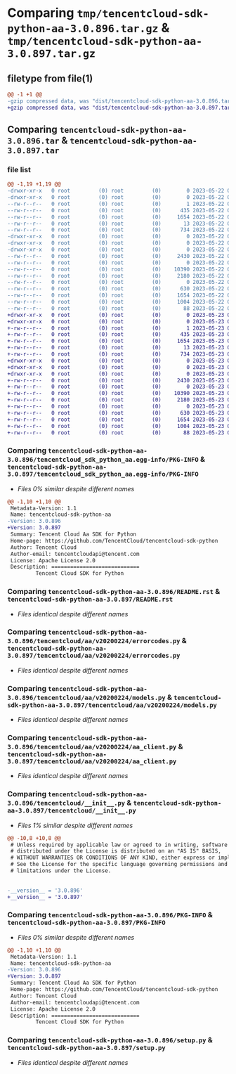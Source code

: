 # Comparing `tmp/tencentcloud-sdk-python-aa-3.0.896.tar.gz` & `tmp/tencentcloud-sdk-python-aa-3.0.897.tar.gz`

## filetype from file(1)

```diff
@@ -1 +1 @@
-gzip compressed data, was "dist/tencentcloud-sdk-python-aa-3.0.896.tar", last modified: Mon May 22 00:12:56 2023, max compression
+gzip compressed data, was "dist/tencentcloud-sdk-python-aa-3.0.897.tar", last modified: Tue May 23 02:12:01 2023, max compression
```

## Comparing `tencentcloud-sdk-python-aa-3.0.896.tar` & `tencentcloud-sdk-python-aa-3.0.897.tar`

### file list

```diff
@@ -1,19 +1,19 @@
-drwxr-xr-x   0 root         (0) root         (0)        0 2023-05-22 00:12:56.000000 tencentcloud-sdk-python-aa-3.0.896/
-drwxr-xr-x   0 root         (0) root         (0)        0 2023-05-22 00:12:56.000000 tencentcloud-sdk-python-aa-3.0.896/tencentcloud_sdk_python_aa.egg-info/
--rw-r--r--   0 root         (0) root         (0)        1 2023-05-22 00:12:56.000000 tencentcloud-sdk-python-aa-3.0.896/tencentcloud_sdk_python_aa.egg-info/dependency_links.txt
--rw-r--r--   0 root         (0) root         (0)      435 2023-05-22 00:12:56.000000 tencentcloud-sdk-python-aa-3.0.896/tencentcloud_sdk_python_aa.egg-info/SOURCES.txt
--rw-r--r--   0 root         (0) root         (0)     1654 2023-05-22 00:12:56.000000 tencentcloud-sdk-python-aa-3.0.896/tencentcloud_sdk_python_aa.egg-info/PKG-INFO
--rw-r--r--   0 root         (0) root         (0)       13 2023-05-22 00:12:56.000000 tencentcloud-sdk-python-aa-3.0.896/tencentcloud_sdk_python_aa.egg-info/top_level.txt
--rw-r--r--   0 root         (0) root         (0)      734 2023-05-22 00:12:56.000000 tencentcloud-sdk-python-aa-3.0.896/README.rst
-drwxr-xr-x   0 root         (0) root         (0)        0 2023-05-22 00:12:56.000000 tencentcloud-sdk-python-aa-3.0.896/tencentcloud/
-drwxr-xr-x   0 root         (0) root         (0)        0 2023-05-22 00:12:56.000000 tencentcloud-sdk-python-aa-3.0.896/tencentcloud/aa/
-drwxr-xr-x   0 root         (0) root         (0)        0 2023-05-22 00:12:56.000000 tencentcloud-sdk-python-aa-3.0.896/tencentcloud/aa/v20200224/
--rw-r--r--   0 root         (0) root         (0)     2430 2023-05-22 00:12:56.000000 tencentcloud-sdk-python-aa-3.0.896/tencentcloud/aa/v20200224/errorcodes.py
--rw-r--r--   0 root         (0) root         (0)        0 2023-05-22 00:12:56.000000 tencentcloud-sdk-python-aa-3.0.896/tencentcloud/aa/v20200224/__init__.py
--rw-r--r--   0 root         (0) root         (0)    10390 2023-05-22 00:12:56.000000 tencentcloud-sdk-python-aa-3.0.896/tencentcloud/aa/v20200224/models.py
--rw-r--r--   0 root         (0) root         (0)     2180 2023-05-22 00:12:56.000000 tencentcloud-sdk-python-aa-3.0.896/tencentcloud/aa/v20200224/aa_client.py
--rw-r--r--   0 root         (0) root         (0)        0 2023-05-22 00:12:56.000000 tencentcloud-sdk-python-aa-3.0.896/tencentcloud/aa/__init__.py
--rw-r--r--   0 root         (0) root         (0)      630 2023-05-22 00:12:56.000000 tencentcloud-sdk-python-aa-3.0.896/tencentcloud/__init__.py
--rw-r--r--   0 root         (0) root         (0)     1654 2023-05-22 00:12:56.000000 tencentcloud-sdk-python-aa-3.0.896/PKG-INFO
--rw-r--r--   0 root         (0) root         (0)     1004 2023-05-22 00:12:56.000000 tencentcloud-sdk-python-aa-3.0.896/setup.py
--rw-r--r--   0 root         (0) root         (0)       88 2023-05-22 00:12:56.000000 tencentcloud-sdk-python-aa-3.0.896/setup.cfg
+drwxr-xr-x   0 root         (0) root         (0)        0 2023-05-23 02:12:01.000000 tencentcloud-sdk-python-aa-3.0.897/
+drwxr-xr-x   0 root         (0) root         (0)        0 2023-05-23 02:12:01.000000 tencentcloud-sdk-python-aa-3.0.897/tencentcloud_sdk_python_aa.egg-info/
+-rw-r--r--   0 root         (0) root         (0)        1 2023-05-23 02:12:01.000000 tencentcloud-sdk-python-aa-3.0.897/tencentcloud_sdk_python_aa.egg-info/dependency_links.txt
+-rw-r--r--   0 root         (0) root         (0)      435 2023-05-23 02:12:01.000000 tencentcloud-sdk-python-aa-3.0.897/tencentcloud_sdk_python_aa.egg-info/SOURCES.txt
+-rw-r--r--   0 root         (0) root         (0)     1654 2023-05-23 02:12:01.000000 tencentcloud-sdk-python-aa-3.0.897/tencentcloud_sdk_python_aa.egg-info/PKG-INFO
+-rw-r--r--   0 root         (0) root         (0)       13 2023-05-23 02:12:01.000000 tencentcloud-sdk-python-aa-3.0.897/tencentcloud_sdk_python_aa.egg-info/top_level.txt
+-rw-r--r--   0 root         (0) root         (0)      734 2023-05-23 02:12:01.000000 tencentcloud-sdk-python-aa-3.0.897/README.rst
+drwxr-xr-x   0 root         (0) root         (0)        0 2023-05-23 02:12:01.000000 tencentcloud-sdk-python-aa-3.0.897/tencentcloud/
+drwxr-xr-x   0 root         (0) root         (0)        0 2023-05-23 02:12:01.000000 tencentcloud-sdk-python-aa-3.0.897/tencentcloud/aa/
+drwxr-xr-x   0 root         (0) root         (0)        0 2023-05-23 02:12:01.000000 tencentcloud-sdk-python-aa-3.0.897/tencentcloud/aa/v20200224/
+-rw-r--r--   0 root         (0) root         (0)     2430 2023-05-23 02:12:01.000000 tencentcloud-sdk-python-aa-3.0.897/tencentcloud/aa/v20200224/errorcodes.py
+-rw-r--r--   0 root         (0) root         (0)        0 2023-05-23 02:12:01.000000 tencentcloud-sdk-python-aa-3.0.897/tencentcloud/aa/v20200224/__init__.py
+-rw-r--r--   0 root         (0) root         (0)    10390 2023-05-23 02:12:01.000000 tencentcloud-sdk-python-aa-3.0.897/tencentcloud/aa/v20200224/models.py
+-rw-r--r--   0 root         (0) root         (0)     2180 2023-05-23 02:12:01.000000 tencentcloud-sdk-python-aa-3.0.897/tencentcloud/aa/v20200224/aa_client.py
+-rw-r--r--   0 root         (0) root         (0)        0 2023-05-23 02:12:01.000000 tencentcloud-sdk-python-aa-3.0.897/tencentcloud/aa/__init__.py
+-rw-r--r--   0 root         (0) root         (0)      630 2023-05-23 02:12:01.000000 tencentcloud-sdk-python-aa-3.0.897/tencentcloud/__init__.py
+-rw-r--r--   0 root         (0) root         (0)     1654 2023-05-23 02:12:01.000000 tencentcloud-sdk-python-aa-3.0.897/PKG-INFO
+-rw-r--r--   0 root         (0) root         (0)     1004 2023-05-23 02:12:01.000000 tencentcloud-sdk-python-aa-3.0.897/setup.py
+-rw-r--r--   0 root         (0) root         (0)       88 2023-05-23 02:12:01.000000 tencentcloud-sdk-python-aa-3.0.897/setup.cfg
```

### Comparing `tencentcloud-sdk-python-aa-3.0.896/tencentcloud_sdk_python_aa.egg-info/PKG-INFO` & `tencentcloud-sdk-python-aa-3.0.897/tencentcloud_sdk_python_aa.egg-info/PKG-INFO`

 * *Files 0% similar despite different names*

```diff
@@ -1,10 +1,10 @@
 Metadata-Version: 1.1
 Name: tencentcloud-sdk-python-aa
-Version: 3.0.896
+Version: 3.0.897
 Summary: Tencent Cloud Aa SDK for Python
 Home-page: https://github.com/TencentCloud/tencentcloud-sdk-python
 Author: Tencent Cloud
 Author-email: tencentcloudapi@tencent.com
 License: Apache License 2.0
 Description: ============================
         Tencent Cloud SDK for Python
```

### Comparing `tencentcloud-sdk-python-aa-3.0.896/README.rst` & `tencentcloud-sdk-python-aa-3.0.897/README.rst`

 * *Files identical despite different names*

### Comparing `tencentcloud-sdk-python-aa-3.0.896/tencentcloud/aa/v20200224/errorcodes.py` & `tencentcloud-sdk-python-aa-3.0.897/tencentcloud/aa/v20200224/errorcodes.py`

 * *Files identical despite different names*

### Comparing `tencentcloud-sdk-python-aa-3.0.896/tencentcloud/aa/v20200224/models.py` & `tencentcloud-sdk-python-aa-3.0.897/tencentcloud/aa/v20200224/models.py`

 * *Files identical despite different names*

### Comparing `tencentcloud-sdk-python-aa-3.0.896/tencentcloud/aa/v20200224/aa_client.py` & `tencentcloud-sdk-python-aa-3.0.897/tencentcloud/aa/v20200224/aa_client.py`

 * *Files identical despite different names*

### Comparing `tencentcloud-sdk-python-aa-3.0.896/tencentcloud/__init__.py` & `tencentcloud-sdk-python-aa-3.0.897/tencentcloud/__init__.py`

 * *Files 1% similar despite different names*

```diff
@@ -10,8 +10,8 @@
 # Unless required by applicable law or agreed to in writing, software
 # distributed under the License is distributed on an "AS IS" BASIS,
 # WITHOUT WARRANTIES OR CONDITIONS OF ANY KIND, either express or implied.
 # See the License for the specific language governing permissions and
 # limitations under the License.
 
 
-__version__ = '3.0.896'
+__version__ = '3.0.897'
```

### Comparing `tencentcloud-sdk-python-aa-3.0.896/PKG-INFO` & `tencentcloud-sdk-python-aa-3.0.897/PKG-INFO`

 * *Files 0% similar despite different names*

```diff
@@ -1,10 +1,10 @@
 Metadata-Version: 1.1
 Name: tencentcloud-sdk-python-aa
-Version: 3.0.896
+Version: 3.0.897
 Summary: Tencent Cloud Aa SDK for Python
 Home-page: https://github.com/TencentCloud/tencentcloud-sdk-python
 Author: Tencent Cloud
 Author-email: tencentcloudapi@tencent.com
 License: Apache License 2.0
 Description: ============================
         Tencent Cloud SDK for Python
```

### Comparing `tencentcloud-sdk-python-aa-3.0.896/setup.py` & `tencentcloud-sdk-python-aa-3.0.897/setup.py`

 * *Files identical despite different names*


